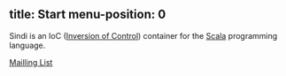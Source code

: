 
title: Start
menu-position: 0
---
Sindi is an IoC ([Inversion of Control](http://martinfowler.com/articles/injection.html)) container for the [Scala](http://www.scala-lang.org) programming language.

[Mailling List](http://groups.google.com/group/sindi-users)
